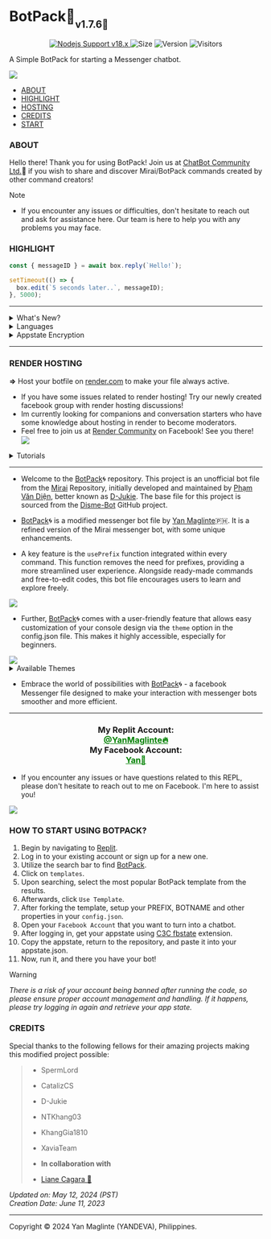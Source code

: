 # BotPack🤖<sub><sub>v1.7.6🚀</sub></sub>
<p align="center">
	<a href="https://nodejs.org/dist/v16.20.0">
		<img src="https://img.shields.io/badge/Nodejs%20Support-18.x-brightgreen.svg?style=flat-square" alt="Nodejs Support v18.x">
	</a>
  <img alt="Size" src="https://img.shields.io/github/repo-size/YANDEVA/BotPack.svg?style=flat-square&label=size">
  <img alt="Version" src="https://img.shields.io/badge/dynamic/json?color=brightgreen&label=code%20version&prefix=v&query=%24.version&url=https://github.com/YANDEVA/BotPack/raw/main/package.json&style=flat-square">
  <img alt="Visitors" src="https://visitor-badge.laobi.icu/badge?style=flat-square&page_id=YANDEVA.BotPack">
</p>
A Simple BotPack for starting a Messenger chatbot.

<img align="center" src="https://i.ibb.co/gMMvsYf/20240125-225244-0000.png"></a>

- [ABOUT](#-about)
- [HIGHLIGHT](#-highlight)
- [HOSTING](#-render-hosting)
- [CREDITS](#-credits)
- [START](#-how-to-start-using-botpack?)

### ABOUT

Hello there! Thank you for using BotPack! Join us at [ChatBot Community Ltd.](https://www.facebook.com/groups/178711334798450/?ref=share)🍪 if you wish to share and discover Mirai/BotPack commands created by other command creators!

> [!NOTE]
> - If you encounter any issues or difficulties, don't hesitate to reach out and ask for assistance here. Our team is here to help you with any problems you may face.


### HIGHLIGHT
```js
const { messageID } = await box.reply(`Hello!`);

setTimeout(() => {
  box.edit(`5 seconds later..`, messageID);
}, 5000);
```
---
<details>
  <summary>What's New?</summary>
  
  __UPDATE!__
  - Fixed Render Issue.
  - Added unfont.js
  - Added sharecontact.js
  - Bug fixed!
  - HandleReply.js issue fixed!
</details>

<details>
  <summary>Languages</summary>
  
> - en = English-US 
> - vi = Vietnamese 
> - tl = Tagalog 
> - cb = Bisaya/Cebuano
> - bd = Bengali 
> - ar = Arabic

Go to your config.json and set it in the language property:
```json
{
  "language": "en",
}
```

Looking for a French language translation done by a local French! Your contribution would be greatly appreciated, and credits will be provided!
</details>

<details>
  <summary>Appstate Encryption</summary>
  
  ### Security 
  Are you having an issue about getting your account stolen or hacked? This might due to your appstate provided which is stolen by other users. If you feel unsecure, try setting up *"encryptSt"* to *true* in the **config.json**.
  
  ```json
  {
    "encrpytSt": true
  }
  ```

  Encrypting won't affect the bot process and will only make the appstate harder to be used by thiefs and hackers. Furthermore, it may get laggy when opening the appstate.json after being encrypted but still it is worth a shot.
  
</details>

---
### RENDER HOSTING
__=>__ Host your botfile on [render.com](https://dashboard.render.com) to make your file always active.
- If you have some issues related to render hosting! Try our newly created facebook group with render hosting discussions!
- Im currently looking for companions and conversation starters who have some knowledge about hosting in render to become moderators.
- Feel free to join us at [Render Community](https://www.facebook.com/groups/7389392131128817/?ref=share) on Facebook! See you there!
[<img align="center" src="https://i.ibb.co/DMXyLm3/Picsart-24-02-14-12-25-06-014.jpg">](https://www.facebook.com/groups/7389392131128817/?ref=share&mibextid=NSMWBT)
</h1>

<details>
  <summary>Tutorials</summary>

 > __How to Host BotPack on render.com?__
 ><br> Watch the tutorial [here!](https://www.facebook.com/share/v/JXGAppBJ6A9TNzjb/?mibextid=oFDknk)
 > [<img align="center" src="https://i.ibb.co/wKkZ6Lc/render.jpg">](https://www.facebook.com/share/v/JXGAppBJ6A9TNzjb/?mibextid=oFDknk)
  
</details>

---

- Welcome to the [BotPack](https://replit.com/@YanMaglinte/BotPack)🌀 repository. This project is an unofficial bot file from the [Mirai](https://github.com/m1raibot/miraiv2) Repository, initially developed and maintained by [Phạm Văn Diện](https://github.com/D-Jukie/Disme-Bot.git), better known as [D-Jukie](https://github.com/D-Jukie). The base file for this project is sourced from the [Disme-Bot](https://github.com/D-Jukie/Disme-Bot.git) GitHub project.

- [BotPack](https://replit.com/@YanMaglinte/BotPack)🌀 is a modified messenger bot file by [Yan Maglinte](https://replit.com/@YanMaglinte)🇵🇭. It is a refined version of the Mirai messenger bot, with some unique enhancements. 

- A key feature is the `usePrefix` function integrated within every command. This function removes the need for prefixes, providing a more streamlined user experience. Alongside ready-made commands and free-to-edit codes, this bot file encourages users to learn and explore freely.
<img align="center" src="https://i.imgur.com/Je8NbDn.jpg"/>

- Further, [BotPack](https://replit.com/@YanMaglinte/BotPack)🌀 comes with a user-friendly feature that allows easy customization of your console design via the `theme` option in the config.json file. This makes it highly accessible, especially for beginners.
<img align="center" src="https://i.imgur.com/wHD2zXv.jpg"/>

<details>
  <summary>Available Themes</summary>
  
> - Blue
> - Aqua
> - Fiery
> - Orange
> - Pink
> - Red
> - Retro
> - Sunlight
> - Teen
> - Summer
> - Flower
> - Ghost
> - Purple
> - Rainbow
> - Hacker

Go to your `config.json` and set it in the language property:
```json
{
  "DESIGN": {
    "Title": "BotPack",
    "Theme": "Blue",
    "Admin": "YOUR_NAME"
  }
}
```
</details>

- Embrace the world of possibilities with [BotPack](https://replit.com/@YanMaglinte/BotPack)🌀 - a facebook Messenger file designed to make your interaction with messenger bots smoother and more efficient.
---
<div align="center">
      <h3>My Replit Account:
      <a href="https://replit.com/@YanMaglinte" style="color: green;"><br>@YanMaglinte🔥</a>
        <br>
        My Facebook Account:<a href="https://www.facebook.com/yandeva.me?mibextid=b06tZ0" style="color: green;"><br>Yan🚀</a></h3></div>

- If you encounter any issues or have questions related to this REPL, please don't hesitate to reach out to me on Facebook. I'm here to assist you!

<img align="center" src="https://i.ibb.co/pnm38zY/yanmaglinte.png"/>

### **HOW TO START USING BOTPACK?**

1. Begin by navigating to [Replit](https://replit.com).
2. Log in to your existing account or sign up for a new one.
3. Utilize the search bar to find [BotPack](https://replit.com/@YanMaglinte/BotPack).
4. Click on `templates`.
5. Upon searching, select the most popular BotPack template from the results.
6. Afterwards, click `Use Template`.
7. After forking the template, setup your PREFIX, BOTNAME and other properties in your `config.json`.
8. Open your `Facebook Account` that you want to turn into a chatbot.
9. After logging in, get your appstate using [C3C fbstate](https://github.com/c3cbot/c3c-fbstate/archive/refs/tags/1.5.zip) extension.
10. Copy the appstate, return to the repository, and paste it into your appstate.json.
11. Now, run it, and there you have your bot!

> [!WARNING]
> *There is a risk of your account being banned after running the code, so please ensure proper account management and handling. If it happens, please try logging in again and retrieve your app state.*

### CREDITS
Special thanks to the following fellows for their amazing projects making this modified project possible:
> - SpermLord
> - CatalizCS
> - D-Jukie
> - NTKhang03
> - KhangGia1810
> - XaviaTeam
>
> - __In collaboration with__
>  - [Liane Cagara 🎀](https://www.facebook.com/nealiana.kaye.cagara?mibextid=ZbWKwL)

_Updated on: May 12, 2024 (PST)<br>Creation Date: June 11, 2023_

---
Copyright © 2024 Yan Maglinte (YANDEVA), Philippines.<br>
